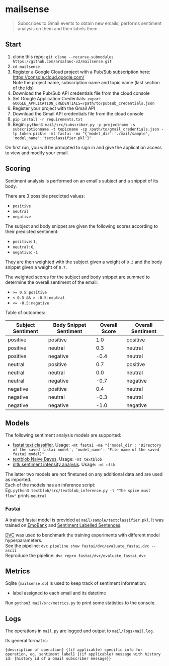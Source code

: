 # mailsense

> Subscribes to Gmail events to obtain new emails, performs sentiment analysis on them and then labels them.

## Start
1. clone this repo: `git clone --recurse-submodules https://github.com/arsalanc-v2/mailsense.git`
2. `cd mailsense`
3. Register a Google Cloud project with a Pub/Sub subscription here: https://console.cloud.google.com/<br/>
Note the project name, subscription name and topic name (last section of the ids)
4. Download the Pub/Sub API credentials file from the cloud console
5. Set Google Application Credentials: `export GOOGLE_APPLICATION_CREDENTIALS=/path/to/pubsub_credentials.json`
6. Register your project with the Gmail API
7. Download the Gmail API credentials file from the cloud console
8. `pip install -r requirements.txt`
9. Begin: `python3 mail/src/subscriber.py -p projectname -s subscriptionname -t topicname -cp /path/to/gmail_credentials.json -tp token.pickle -mt fastai -ma "{'model_dir':'./mail/sample', 'model_name':'textclassifier.pkl'}"`

On first run, you will be prmopted to sign in and give the application access to view and modify your email.
  
## Scoring
Sentiment analysis is performed on an email's subject and a snippet of its body. 

There are 3 possible predicted values:
* `positive`
* `neutral`
* `negative`

The subject and body snippet are given the following scores according to their predicted sentiment:
* `positive`: `1`,
* `neutral`: `0`,
* `negative`: `-1`

They are then weighted with the subject given a weight of `0.3` and the body snippet given a weight of `0.7`.

The weighted scores for the subject and body snippet are summed to determine the overall sentiment of the email:
* `>= 0.5`: `positive`
* `< 0.5 && > -0.5`: `neutral`
* `<= -0.5`: `negative`

Table of outcomes:

Subject Sentiment | Body Snippet Sentiment | Overall Score | Overall Sentiment
----------------- | ---------------------- | ------------- | -----------------
positive          | positive               | 1.0           | positive
positive          | neutral                | 0.3           | neutral
positive          | negative               | -0.4          | neutral
neutral           | positive               | 0.7           | positive
neutral           | neutral                | 0.0           | neutral
neutral           | negative               | -0.7          | negative
negative          | positive               | 0.4           | neutral
negative          | neutral                | -0.3          | neutral
negative          | negative               | -1.0          | negative

## Models
The following sentiment analysis models are supported:

* [fastai text classifier](https://docs.fast.ai/tutorial.data.html#Classification). Usage: `-mt fastai -ma "{'model_dir': 'Directory of the saved fastai model', 'model_name': 'File name of the saved fastai model}"`
* [textblob Naive Bayes](https://textblob.readthedocs.io/en/dev/advanced_usage.html#sentiment-analyzers). Usage: `-mt textblob`
* [nltk sentiment intensity analysis](https://www.nltk.org/api/nltk.sentiment.html). Usage: `-mt nltk`

The latter two models are not finetuned on any additional data and are used as imported.<br/>
Each of the models has an inference script:<br/>
Eg. `python3 textblob/src/textblob_inference.py -t "The spice must flow"` prints `neutral`

### Fastai
A trained fastai model is provided at `mail/sample/textclassifier.pkl`.
It was trained on [EmoBank](https://github.com/JULIELab/EmoBank) and [Sentiment Labelled Sentences](https://archive.ics.uci.edu/ml/datasets/Sentiment+Labelled+Sentences).

[DVC](https://dvc.org/) was used to benchmark the training experiments with different model hyperparameters.<br/>
See the pipeline: `dvc pipeline show fastai/dvc/evaluate_fastai.dvc --ascii`<br/>
Reproduce the pipeline: `dvc repro fastai/dvc/evaluate_fastai.dvc`

## Metrics
Sqlite (`mailsense.db`) is used to keep track of sentiment information:
* label assigned to each email and its datetime

Run `python3 mail/src/metrics.py` to print some statistics to the console.

## Logs
The operations in `mail.py` are logged and output to `mail/logs/mail.log`.

Its general format is:

`{description of operation} {(if applicable) specific info for operation, eg. sentiment label} {(if applicable) message with history id: {history id of a Gmail subscriber message}}`
